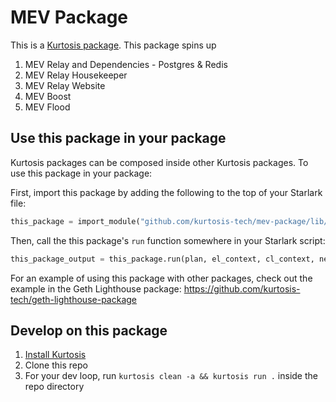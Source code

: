 # MEV Package
This is a [Kurtosis package](https://docs.kurtosis.com/concepts-reference/packages). This package spins up

1. MEV Relay and Dependencies - Postgres & Redis
2. MEV Relay Housekeeper
3. MEV Relay Website
4. MEV Boost
5. MEV Flood

Use this package in your package
--------------------------------
Kurtosis packages can be composed inside other Kurtosis packages. To use this package in your package:

<!-- TODO Replace YOURUSER and THISREPO with the correct values! -->
First, import this package by adding the following to the top of your Starlark file:

```python
this_package = import_module("github.com/kurtosis-tech/mev-package/lib/mev_launcher.star")
```

Then, call the this package's `run` function somewhere in your Starlark script:

```python
this_package_output = this_package.run(plan, el_context, cl_context, network_params)
```

For an example of using this package with other packages, check out the example in the Geth Lighthouse package:
https://github.com/kurtosis-tech/geth-lighthouse-package

Develop on this package
-----------------------
1. [Install Kurtosis][install-kurtosis]
1. Clone this repo
1. For your dev loop, run `kurtosis clean -a && kurtosis run .` inside the repo directory


<!-------------------------------- LINKS ------------------------------->
[install-kurtosis]: https://docs.kurtosis.com/install
[enclaves-reference]: https://docs.kurtosis.com/concepts-reference/enclaves
